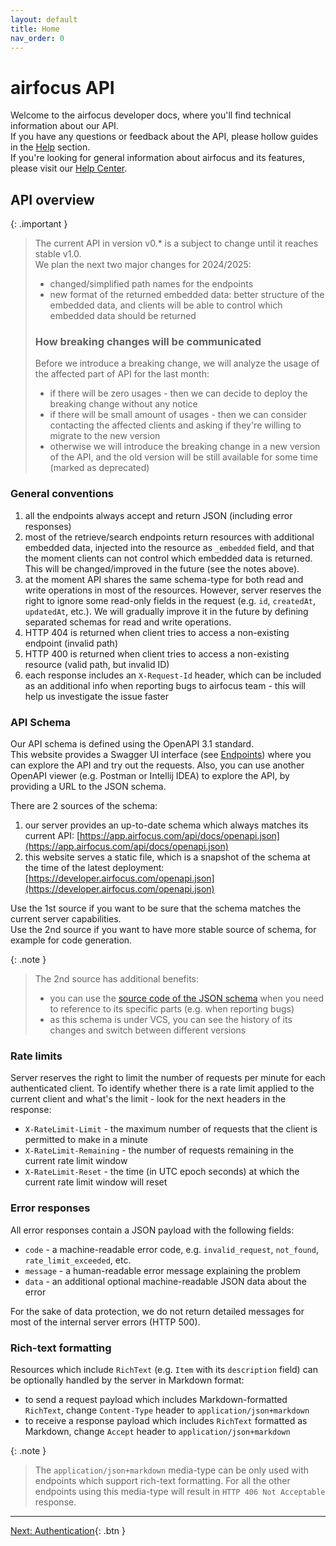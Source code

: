```yaml
---
layout: default
title: Home
nav_order: 0
---
```


# airfocus API

Welcome to the airfocus developer docs, where you'll find technical information about our API.<br>
If you have any questions or feedback about the API, please hollow guides in the [Help](/help) section.<br>
If you're looking for general information about airfocus and its features, please visit our [Help Center](https://help.airfocus.com).<br>

## API overview

{: .important }
> The current API in version v0.* is a subject to change until it reaches stable v1.0.<br>
> We plan the next two major changes for 2024/2025:
> - changed/simplified path names for the endpoints
> - new format of the returned embedded data: better structure of the embedded data, and clients will be able to control which embedded data
>   should be returned
>
> ### How breaking changes will be communicated
> Before we introduce a breaking change, we will analyze the usage of the affected part of API for the last month:
> - if there will be zero usages - then we can decide to deploy the breaking change without any notice
> - if there will be small amount of usages - then we can consider contacting the affected clients and asking if they're willing to migrate to the new version
> - otherwise we will introduce the breaking change in a new version of the API, and the old version will be still available for some time (marked as deprecated)

### General conventions

1. all the endpoints always accept and return JSON (including error responses)
2. most of the retrieve/search endpoints return resources with additional embedded data, injected into the resource as `_embedded` field, and that the moment
  clients can not control which embedded data is returned. This will be changed/improved in the future (see the notes above).
3. at the moment API shares the same schema-type for both read and write operations in most of the resources.
  However, server reserves the right to ignore some read-only fields in the request (e.g. `id`, `createdAt`, `updatedAt`, etc.).
  We will gradually improve it in the future by defining separated schemas for read and write operations.
4. HTTP 404 is returned when client tries to access a non-existing endpoint (invalid path)
5. HTTP 400 is returned when client tries to access a non-existing resource (valid path, but invalid ID)
6. each response includes an `X-Request-Id` header, which can be included as an additional info when reporting bugs to airfocus team -
   this will help us investigate the issue faster

### API Schema

Our API schema is defined using the OpenAPI 3.1 standard.<br>
This website provides a Swagger UI interface (see [Endpoints](/endpoints)) where you can explore the API and try out the requests.
Also, you can use another OpenAPI viewer (e.g. Postman or Intellij IDEA) to explore the API, by providing a URL to the JSON schema.

There are 2 sources of the schema:
1. our server provides an up-to-date schema which always matches its current API: [https://app.airfocus.com/api/docs/openapi.json](https://app.airfocus.com/api/docs/openapi.json)
2. this website serves a static file, which is a snapshot of the schema at the time of the latest deployment: [https://developer.airfocus.com/openapi.json](https://developer.airfocus.com/openapi.json)

Use the 1st source if you want to be sure that the schema matches the current server capabilities.<br>
Use the 2nd source if you want to have more stable source of schema, for example for code generation.

{: .note }
> The 2nd source has additional benefits:
> - you can use the [source code of the JSON schema](https://github.com/airfocusio/airfocus-api/blob/main/docs/openapi.json) when you need to reference to its specific parts (e.g. when reporting bugs)
> - as this schema is under VCS, you can see the history of its changes and switch between different versions

### Rate limits

Server reserves the right to limit the number of requests per minute for each authenticated client.
To identify whether there is a rate limit applied to the current client and what's the limit - look for the next headers in the response:
- `X-RateLimit-Limit` - the maximum number of requests that the client is permitted to make in a minute
- `X-RateLimit-Remaining` - the number of requests remaining in the current rate limit window
- `X-RateLimit-Reset` - the time (in UTC epoch seconds) at which the current rate limit window will reset

### Error responses

All error responses contain a JSON payload with the following fields:
- `code` - a machine-readable error code, e.g. `invalid_request`, `not_found`, `rate_limit_exceeded`, etc.
- `message` - a human-readable error message explaining the problem
- `data` - an additional optional machine-readable JSON data about the error

For the sake of data protection, we do not return detailed messages for most of the internal server errors (HTTP 500).

### Rich-text formatting

Resources which include `RichText` (e.g. `Item` with its `description` field) can be optionally handled by the server in Markdown format:
- to send a request payload which includes Markdown-formatted `RichText`, change `Content-Type` header to `application/json+markdown`
- to receive a response payload which includes `RichText` formatted as Markdown, change `Accept` header to `application/json+markdown`

{: .note }
> The `application/json+markdown` media-type can be only used with endpoints which support rich-text formatting.
> For all the other endpoints using this media-type will result in `HTTP 406 Not Acceptable` response.

---
[Next: Authentication](/authentication){: .btn }
